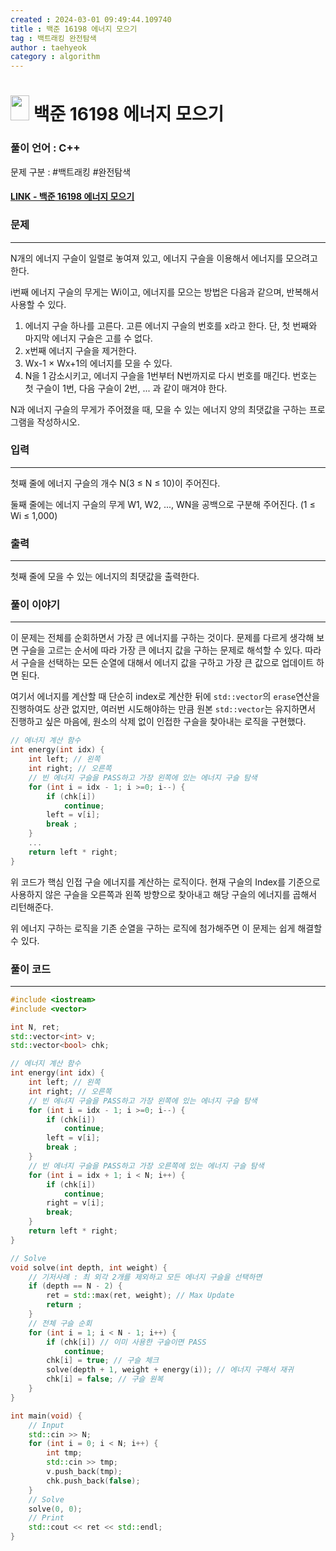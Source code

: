 ```yaml
---
created : 2024-03-01 09:49:44.109740
title : 백준 16198 에너지 모으기
tag : 백트래킹 완전탐색
author : taehyeok
category : algorithm
---
```

# <img src="https://d2gd6pc034wcta.cloudfront.net/tier/10.svg" width="30" height="40"> 백준 16198 에너지 모으기


### 풀이 언어 : C++

문제 구분 : #백트래킹 #완전탐색
#### [LINK - 백준 16198 에너지 모으기](https://www.acmicpc.net/problem/16198)

### 문제

<hr>

N개의 에너지 구슬이 일렬로 놓여져 있고, 에너지 구슬을 이용해서 에너지를 모으려고 한다.

i번째 에너지 구슬의 무게는 Wi이고, 에너지를 모으는 방법은 다음과 같으며, 반복해서 사용할 수 있다.

1. 에너지 구슬 하나를 고른다. 고른 에너지 구슬의 번호를 x라고 한다. 단, 첫 번째와 마지막 에너지 구슬은 고를 수 없다.
2. x번째 에너지 구슬을 제거한다.
3. Wx-1 × Wx+1의 에너지를 모을 수 있다.
4. N을 1 감소시키고, 에너지 구슬을 1번부터 N번까지로 다시 번호를 매긴다. 번호는 첫 구슬이 1번, 다음 구슬이 2번, ... 과 같이 매겨야 한다.

N과 에너지 구슬의 무게가 주어졌을 때, 모을 수 있는 에너지 양의 최댓값을 구하는 프로그램을 작성하시오.

### 입력

<hr>


첫째 줄에 에너지 구슬의 개수 N(3 ≤ N ≤ 10)이 주어진다.

둘째 줄에는 에너지 구슬의 무게 W1, W2, ..., WN을 공백으로 구분해 주어진다. (1 ≤ Wi ≤ 1,000)
### 출력

<hr>


첫째 줄에 모을 수 있는 에너지의 최댓값을 출력한다.
### 풀이 이야기

<hr>


이 문제는 전체를 순회하면서 가장 큰 에너지를 구하는 것이다. 문제를 다르게 생각해 보면 구슬을 고르는 순서에 따라 가장 큰 에너지 값을 구하는 문제로 해석할 수 있다. 따라서 구슬을 선택하는 모든 순열에 대해서 에너지 값을 구하고 가장 큰 값으로 업데이트 하면 된다.

여기서 에너지를 계산할 때 단순히 index로 계산한 뒤에 `std::vector`의 `erase`연산을 진행하여도 상관 없지만, 여러번 시도해야하는 만큼 원본 `std::vector`는 유지하면서 진행하고 싶은 마음에, 원소의 삭제 없이 인접한 구슬을 찾아내는 로직을 구현했다.
```c++
// 에너지 계산 함수
int energy(int idx) {
    int left; // 왼쪽
    int right; // 오른쪽
    // 빈 에너지 구슬을 PASS하고 가장 왼쪽에 있는 에너지 구슬 탐색
    for (int i = idx - 1; i >=0; i--) {
        if (chk[i])
            continue;
        left = v[i];
        break ;
    }
    ...
    return left * right;
}
```
위 코드가 핵심 인접 구슬 에너지를 계산하는 로직이다. 현재 구슬의 Index를 기준으로 사용하지 않은 구슬을 오른쪽과 왼쪽 방향으로 찾아내고 해당 구슬의 에너지를 곱해서 리턴해준다.

위 에너지 구하는 로직을 기존 순열을 구하는 로직에 첨가해주면 이 문제는 쉽게 해결할 수 있다.

### 풀이 코드

<hr>


``` c++
#include <iostream>
#include <vector>

int N, ret;
std::vector<int> v;
std::vector<bool> chk;

// 에너지 계산 함수
int energy(int idx) {
    int left; // 왼쪽
    int right; // 오른쪽
    // 빈 에너지 구슬을 PASS하고 가장 왼쪽에 있는 에너지 구슬 탐색
    for (int i = idx - 1; i >=0; i--) {
        if (chk[i])
            continue;
        left = v[i];
        break ;
    }
    // 빈 에너지 구슬을 PASS하고 가장 오른쪽에 있는 에너지 구슬 탐색
    for (int i = idx + 1; i < N; i++) {
        if (chk[i])
            continue;
        right = v[i];
        break;
    }
    return left * right;
}

// Solve
void solve(int depth, int weight) {
    // 기저사례 : 최 외각 2개를 제외하고 모든 에너지 구슬을 선택하면
    if (depth == N - 2) {
        ret = std::max(ret, weight); // Max Update
        return ;
    }
    // 전체 구슬 순회
    for (int i = 1; i < N - 1; i++) {
        if (chk[i]) // 이미 사용한 구슬이면 PASS
            continue;
        chk[i] = true; // 구슬 체크
        solve(depth + 1, weight + energy(i)); // 에너지 구해서 재귀
        chk[i] = false; // 구슬 원복
    }
}

int main(void) {
    // Input
    std::cin >> N;
    for (int i = 0; i < N; i++) {
        int tmp;
        std::cin >> tmp;
        v.push_back(tmp);
        chk.push_back(false);
    }
    // Solve
    solve(0, 0);
    // Print
    std::cout << ret << std::endl;
}
```
